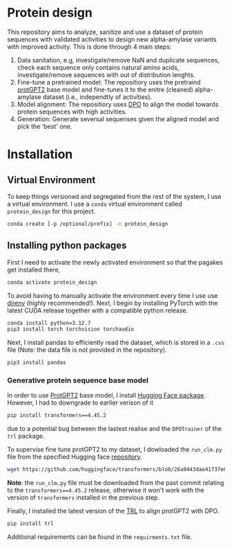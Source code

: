 # Protein design
This repository aims to analyze, sanitize and use a dataset of protein sequences with validated activities to design new alpha-amylase variants with improved activity. This is done through 4 main steps:
1. Data sanitation, e.g, investigate/remove NaN and duplicate sequences, check each sequence only contains natural amino acids, investigate/remove sequences with out of distribution lenghts.
2. Fine-tune a pretrained model: The repositiory uses the pretraind [protGPT2](https://huggingface.co/nferruz/ProtGPT2) base model and fine-tunes it to the enitre (cleaned) alpha-amylase dataset (i.e., independtly of activities).
3. Model alignment: The repositiory uses [DPO](https://huggingface.co/docs/trl/main/dpo_trainer) to align the model towards protein sequences with high activities.
4. Generation: Generate seversal sequenses given the aligned model and pick the 'best' one.      

# Installation
## Virtual Environment

To keep things versioned and segregated from the rest of the system, I use a virtual environment. I use a `conda` virtual environment called
`protein_design` for this project.

``` sh
conda create [-p /optional/prefix] -n protein_design
```

## Installing python packages
First I need to activate the newly activated environment so that the pagakes get installed there,
``` sh
conda activate protein_design
```
To avoid having to manually activate the environment every time I use use
[direnv](https://direnv.net/) (highly recommended!).
Next, I begin by installing PyTorch with the latest CUDA release together with a compatible python release.

``` sh
conda install python=3.12.7
pip3 install torch torchvision torchaudio
```
Next, I install pandas to efficiently read the dataset, which is stored in a `.cvs` file (Note: the data file is not provided in the repository).

``` sh
pip3 install pandas
```
### Generative protein sequence base model 
In order to use [ProtGPT2](https://huggingface.co/nferruz/ProtGPT2) base model, I install [Hugging Face package](https://huggingface.co/docs/transformers/installation). However, I had to downgrade to earlier verison of it   
``` sh
pip install transformers==4.45.2
```
due to a potential bug between the lastest realise and the `DPOTrainer` of the `trl` package.

To supervise fine tune protGPT2 to my dataset, I dowloaded the `run_clm.py` file from the specified Hugging face [repository](https://github.com/huggingface/transformers/blob/main).
```sh
wget https://github.com/huggingface/transformers/blob/26a9443dae41737e665910fbb617173e17a0cd18/examples/pytorch/language-modeling/run_clm.py
```
**Note**: the `run_clm.py` file must be downloaded from the past commit relating to the `transformers==4.45.2` release, otherwise it won't work with the version of `transformers` installed in the previous step.

Finally, I installed the latest version of the [TRL](https://huggingface.co/docs/trl/index) to align protGPT2 with DPO.
```sh
pip install trl
```
Additional requirements can be found in the `requirments.txt` file.


